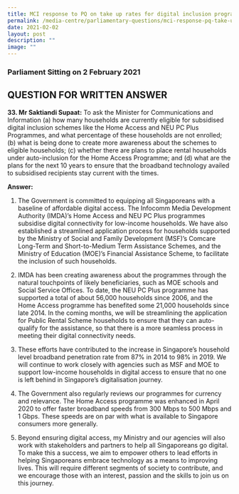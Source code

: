 ```yaml
---
title: MCI response to PQ on take up rates for digital inclusion programmes
permalink: /media-centre/parliamentary-questions/mci-response-pq-take-up-rates-for-digital-inclusion-programmes/
date: 2021-02-02
layout: post
description: ""
image: ""
---
```

### Parliament Sitting on 2 February 2021

QUESTION FOR WRITTEN ANSWER
---------------------------

**33\. Mr Saktiandi Supaat:** To ask the Minister for Communications and Information (a) how many households are currently eligible for subsidised digital inclusion schemes like the Home Access and NEU PC Plus Programmes, and what percentage of these households are not enrolled; (b) what is being done to create more awareness about the schemes to eligible households; (c) whether there are plans to place rental households under auto-inclusion for the Home Access Programme; and (d) what are the plans for the next 10 years to ensure that the broadband technology availed to subsidised recipients stay current with the times.  
  
**Answer:**  
  
1. The Government is committed to equipping all Singaporeans with a baseline of affordable digital access. The Infocomm Media Development Authority (IMDA)’s Home Access and NEU PC Plus programmes subsidise digital connectivity for low-income households. We have also established a streamlined application process for households supported by the Ministry of Social and Family Development (MSF)’s Comcare Long-Term and Short-to-Medium Term Assistance Schemes, and the Ministry of Education (MOE)’s Financial Assistance Scheme, to facilitate the inclusion of such households.  
  
2. IMDA has been creating awareness about the programmes through the natural touchpoints of likely beneficiaries, such as MOE schools and Social Service Offices. To date, the NEU PC Plus programme has supported a total of about 56,000 households since 2006, and the Home Access programme has benefited some 21,000 households since late 2014. In the coming months, we will be streamlining the application for Public Rental Scheme households to ensure that they can auto-qualify for the assistance, so that there is a more seamless process in meeting their digital connectivity needs.   
  
3. These efforts have contributed to the increase in Singapore’s household level broadband penetration rate from 87% in 2014 to 98% in 2019. We will continue to work closely with agencies such as MSF and MOE to support low-income households in digital access to ensure that no one is left behind in Singapore’s digitalisation journey.  
  
4. The Government also regularly reviews our programmes for currency and relevance. The Home Access programme was enhanced in April 2020 to offer faster broadband speeds from 300 Mbps to 500 Mbps and 1 Gbps. These speeds are on par with what is available to Singapore consumers more generally.    
  
5. Beyond ensuring digital access, my Ministry and our agencies will also work with stakeholders and partners to help all Singaporeans go digital. To make this a success, we aim to empower others to lead efforts in helping Singaporeans embrace technology as a means to improving lives. This will require different segments of society to contribute, and we encourage those with an interest, passion and the skills to join us on this journey.